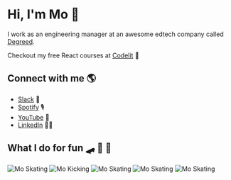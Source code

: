 # Hi, I'm Mo 👋

I work as an engineering manager at an awesome edtech company called [Degreed](http://degreed.com/).

Checkout my free React courses at <a href="https://codelit.io">Codelit</a> 🚀


## Connect with me 🌎
- <a href="https://join.slack.com/t/codelit-io/shared_invite/zt-q69j11dg-7~fspv6CmG4Gof6esXpI4A">Slack</a> 💬
- <a href="https://open.spotify.com/show/05zMrubk08T85mfEn0DIx6">Spotify</a> 🎙
- <a href="https://www.youtube.com/channel/UCWAPvsUtwlnbbHdxk_CX2yg?view_as=subscriber">YouTube</a> 🍿
- <a href="https://www.linkedin.com/in/mo-sharif/">LinkedIn</a> 👨‍💻

## What I do for fun 🛹 🥋 🤪
![Mo Skating](https://images.ctfassets.net/d9vefg82sy0n/5ESjFT1jRBTbZWbFW9paWM/73b4ee354f84878d647cacbd5d0c25d5/moskating.gif)
![Mo Kicking](https://images.ctfassets.net/d9vefg82sy0n/6tmBbPrOxSRDNvzjYb2GNh/9cdd2f4e4ca92cb5254873eb32a69ba7/tornado_kick.gif)
![Mo Skating](https://images.ctfassets.net/d9vefg82sy0n/2edlU5SsnOEDACLJaR5z40/53b73eb447e92c7b178dee957ff39462/Programming-Memes-Programmer-while-sleeping.jpeg)
![Mo Skating](https://images.ctfassets.net/d9vefg82sy0n/3gWQ4bWVNS2EiqOw9iQPNL/c1e12bfa91ed6bc0099c580c78afcda1/iwrong-database-selected-memes-72310500b53bd781-bb89705469b127d4.jpeg)
![Mo Skating](https://images.ctfassets.net/d9vefg82sy0n/44O56rAEwVzSOcY2AWG2bt/edaac86998357dd379265a1e81b6d45d/IMG_9381.JPG)

